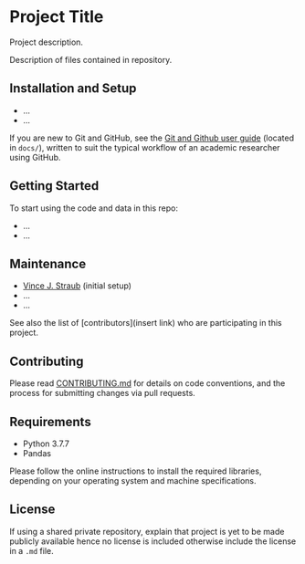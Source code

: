 # Project Title

Project description.

Description of files contained in repository.

## Installation and Setup

* ...
* ...

If you are new to Git and GitHub, see the [Git and Github user guide](https://github.com/vincejstraub/tools-template-repository/blob/main/docs/github-user-guide.md) (located in `docs/`),  written to suit the typical workflow of an academic researcher using GitHub.

## Getting Started
To start using the code and data in this repo:

* ...
* ...

## Maintenance

*  [Vince J. Straub](https://github.com/vincejstraub) (initial setup)
* ...
* ...

See also the list of [contributors](insert link) who are participating in this project.

## Contributing

Please read [CONTRIBUTING.md](https://github.com/vincejstraub/developing-exploration-behavior/blob/main/.github/CONTRIBUTING.md) for details on  code conventions, and the process for submitting changes via pull requests.

## Requirements
- Python 3.7.7
- Pandas 

Please follow the online instructions to install the required libraries, depending on your operating system and machine specifications. 

## License

If using a shared private repository, explain that project is yet to be made publicly available hence no license is included otherwise include the license in a `.md` file.
